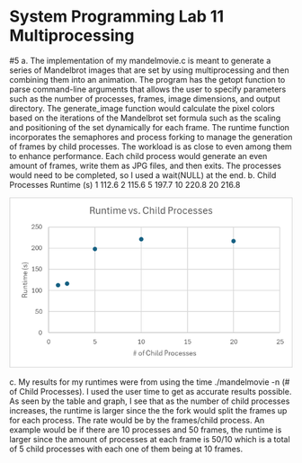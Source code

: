 # System Programming Lab 11 Multiprocessing
#5
a. The implementation of my mandelmovie.c is meant to generate a series of Mandelbrot images that are set by using multiprocessing and then combining them into an animation. The program has the getopt function to parse command-line arguments that allows the user to specify parameters such as the number of processes, frames, image dimensions, and output directory. The generate_image function would calculate the pixel colors based on the iterations of the Mandelbrot set formula such as the scaling and positioning of the set dynamically for each frame. The runtime function incorporates the semaphores and process forking to manage the generation of frames by child processes. The workload is as close to even among them to enhance performance. Each child process would generate an even amount of frames, write them as JPG files, and then exits. The processes would need to be completed, so I used a wait(NULL) at the end. 
b. 
Child Processes	  Runtime (s)
1	               112.6
2	               115.6
5	               197.7
10	               220.8
20	               216.8

![Screenshot](CPE2600RuntimesLab11.png)

c. My results for my runtimes were from using the time ./mandelmovie -n (# of Child Processes). I used the user time to get as accurate results possible. As seen by the table and graph, I see that as the number of child processes increases, the runtime is larger since the the fork would split the frames up for each process. The rate would be by the frames/child process. An example would be if there are 10 processes and 50 frames, the runtime is larger since the amount of processes at each frame is 50/10 which is a total of 5 child processes with each one of them being at 10 frames. 
